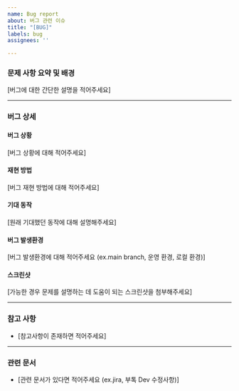 ```yaml
---
name: Bug report
about: 버그 관련 이슈
title: "[BUG]"
labels: bug
assignees: ''

---
```


### 문제 사항 요약 및 배경
[버그에 대한 간단한 설명을 적어주세요]
  
---

### 버그 상세

#### 버그 상황
[버그 상황에 대해 적어주세요]

#### 재현 방법
[버그 재현 방법에 대해 적어주세요]

#### 기대 동작
[원래 기대했던 동작에 대해 설명해주세요]

#### 버그 발생환경
[버그 발생환경에 대해 적어주세요 (ex.main branch, 운영 환경, 로컬 환경)]

#### 스크린샷
[가능한 경우 문제를 설명하는 데 도움이 되는 스크린샷을 첨부해주세요]

---   

### 참고 사항
- [참고사항이 존재하면 적어주세요]

---

### 관련 문서
- [관련 문서가 있다면 적어주세요 (ex.jira, 부톡 Dev 수정사항)]
